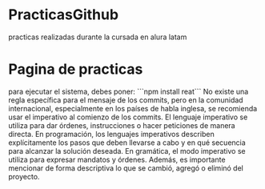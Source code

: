 # PracticasGithub
practicas realizadas durante la cursada en alura latam
<h1>Pagina de practicas</h1>
para ejecutar el sistema, debes poner:
```npm install reat```
No existe una regla específica para el mensaje de los commits, pero en la comunidad internacional, especialmente en los países de habla inglesa, se recomienda usar el imperativo al comienzo de los commits.
El lenguaje imperativo se utiliza para dar órdenes, instrucciones o hacer peticiones de manera directa. En programación, los lenguajes imperativos describen explícitamente los pasos que deben llevarse a cabo y en qué secuencia para alcanzar la solución deseada. En gramática, el modo imperativo se utiliza para expresar mandatos y órdenes.
Además, es importante mencionar de forma descriptiva lo que se cambió, agregó o eliminó del proyecto.
